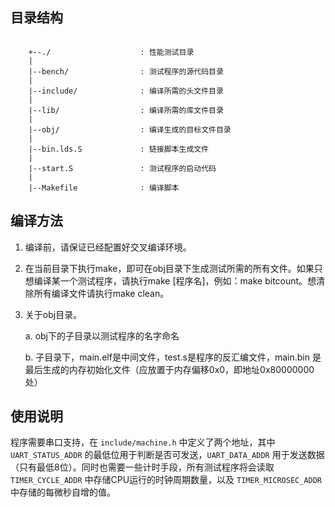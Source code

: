 
## 目录结构
```

    +--./                    : 性能测试目录
    |        
    |--bench/                : 测试程序的源代码目录
    |
    |--include/              : 编译所需的头文件目录
    |               
    |--lib/                  : 编译所需的库文件目录
    |               
    |--obj/                  : 编译生成的目标文件目录
    |               
    |--bin.lds.S             : 链接脚本生成文件
    |               
    |--start.S               : 测试程序的启动代码
    |               
    |--Makefile              : 编译脚本
```

## 编译方法

1. 编译前，请保证已经配置好交叉编译环境。

2. 在当前目录下执行make，即可在obj目录下生成测试所需的所有文件。如果只想编译某一个测试程序，请执行make [程序名]，例如：make bitcount。想清除所有编译文件请执行make clean。

3. 关于obj目录。
  
    a. obj下的子目录以测试程序的名字命名
   
    b. 子目录下，main.elf是中间文件，test.s是程序的反汇编文件，main.bin 是最后生成的内存初始化文件（应放置于内存偏移0x0，即地址0x80000000处）

## 使用说明

程序需要串口支持，在 `include/machine.h` 中定义了两个地址，其中 `UART_STATUS_ADDR` 的最低位用于判断是否可发送，`UART_DATA_ADDR` 用于发送数据（只有最低8位）。同时也需要一些计时手段，所有测试程序将会读取`TIMER_CYCLE_ADDR` 中存储CPU运行的时钟周期数量，以及 `TIMER_MICROSEC_ADDR` 中存储的每微秒自增的值。
